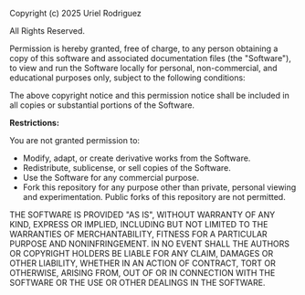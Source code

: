 Copyright (c) 2025 Uriel Rodriguez

All Rights Reserved.

Permission is hereby granted, free of charge, to any person obtaining a copy of this software and associated
documentation files (the "Software"), to view and run the Software locally for personal, non-commercial, and educational
purposes only, subject to the following conditions:

The above copyright notice and this permission notice shall be included in all copies or substantial portions of the
Software.

**Restrictions:**

You are not granted permission to:

- Modify, adapt, or create derivative works from the Software.
- Redistribute, sublicense, or sell copies of the Software.
- Use the Software for any commercial purpose.
- Fork this repository for any purpose other than private, personal viewing and experimentation. Public forks of this
  repository are not permitted.

THE SOFTWARE IS PROVIDED "AS IS", WITHOUT WARRANTY OF ANY KIND, EXPRESS OR IMPLIED, INCLUDING BUT NOT LIMITED TO THE
WARRANTIES OF MERCHANTABILITY, FITNESS FOR A PARTICULAR PURPOSE AND NONINFRINGEMENT. IN NO EVENT SHALL THE AUTHORS OR
COPYRIGHT HOLDERS BE LIABLE FOR ANY CLAIM, DAMAGES OR OTHER LIABILITY, WHETHER IN AN ACTION OF CONTRACT, TORT OR
OTHERWISE, ARISING FROM, OUT OF OR IN CONNECTION WITH THE SOFTWARE OR THE USE OR OTHER DEALINGS IN THE SOFTWARE.